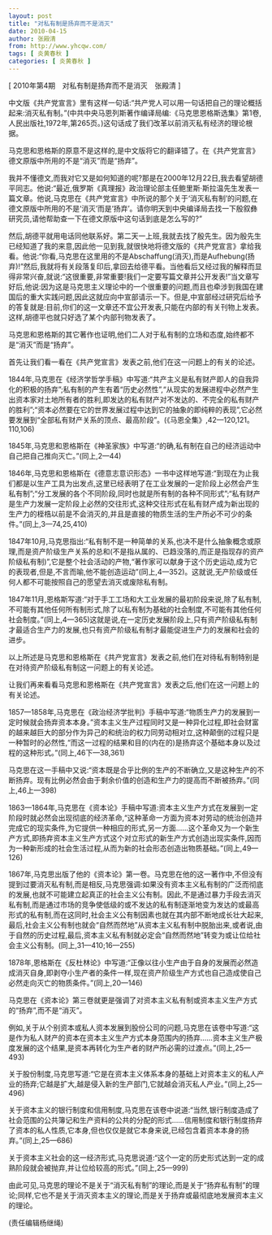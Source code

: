```yaml
---
layout: post
title: "对私有制是扬弃而不是消灭"
date: 2010-04-15
author: 张殿清
from: http://www.yhcqw.com/
tags: [ 炎黄春秋 ]
categories: [ 炎黄春秋 ]
---
```



[ 2010年第4期　对私有制是扬弃而不是消灭　张殿清 ]


中文版《共产党宣言》里有这样一句话:“共产党人可以用一句话把自己的理论概括起来:消灭私有制。”(中共中央马恩列斯著作编译局编:《马克思恩格斯选集》第1卷,人民出版社,1972年,第265页。)这句话成了我们改革以前消灭私有经济的理论根据。

马克思和恩格斯的原意不是这样的,是中文版将它的翻译错了。在《共产党宣言》德文原版中所用的不是“消灭”而是“扬弃”。


我并不懂德文,而我对它又是如何知道的呢?那是在2000年12月22日,我去看望胡德平同志。他说:“最近,俄罗斯《真理报》政治理论部主任鲍里斯·斯拉温先生发表一篇文章。他说,马克思在《共产党宣言》中所说的那个关于‘消灭私有制’的问题,在德文原版中所用的不是‘消灭’而是‘扬弃’。请你明天到中央编译局去找一下殷叙彝研究员,请他帮助查一下在德文原版中这句话到底是怎么写的?”


然后,胡德平就用电话同他联系好。第二天一上班,我就去找了殷先生。因为殷先生已经知道了我的来意,因此他一见到我,就很快地将德文版的《共产党宣言》拿给我看。他说:“你看,马克思在这里用的不是Abschaffung(消灭),而是Aufhebung(扬弃)!”然后,我就将有关段落复印后,拿回去给德平看。当他看后又经过我的解释而显得非常兴奋,就说:“这很重要,非常重要!我们一定要写篇文章并公开发表!”当文章写好后,他说:因为这是马克思主义理论中的一个很重要的问题,而且也牵涉到我国在建国后的重大实践问题,因此这就应向中宣部请示一下。但是,中宣部经过研究后给予的答复就是:目前,你们的这一文章还不宜公开发表,只能在内部的有关刊物上发表。这样,胡德平也就只好选了某个内部刊物发表了。

马克思和恩格斯的其它著作也证明,他们二人对于私有制的立场和态度,始终都不是“消灭”而是“扬弃”。

首先让我们看一看在《共产党宣言》发表之前,他们在这一问题上的有关的论述。


1844年,马克思在《经济学哲学手稿》中写道:“共产主义是私有财产即人的自我异化的积极的扬弃”;私有制的产生有着“历史必然性”,“从现实的发展进程中必然产生出资本家对土地所有者的胜利,即发达的私有财产对不发达的、不完全的私有财产的胜利”;“资本必然要在它的世界发展过程中达到它的抽象的即纯粹的表现”,它必然要发展到“全部私有财产关系的顶点、最高阶段”。(《马恩全集》,42—120,121。110,106)

1845年,马克思和恩格斯在《神圣家族》中写道:“的确,私有制在自己的经济运动中自己把自己推向灭亡。”(同上,2—44)


1846年,马克思和恩格斯在《德意志意识形态》一书中这样地写道:“到现在为止我们都是以生产工具为出发点,这里已经表明了在工业发展的一定阶段上必然会产生私有制”;“分工发展的各个不同阶段,同时也就是所有制的各种不同形式”;“私有财产是生产力发展一定阶段上必然的交往形式,这种交往形式在私有财产成为新出现的生产力的桎梏以前是不会消灭的,并且是直接的物质生活的生产所必不可少的条件。”(同上,3—74,25,410)


1847年10月,马克思指出:“私有制不是一种简单的关系,也决不是什么抽象概念或原理,而是资产阶级生产关系的总和(不是指从属的、已趋没落的,而正是指现存的资产阶级私有制)”,它是整个社会活动的产物,“著作家可以献身于这个历史运动,成为它的表现者,但是,不言而喻,他不能创造运动”(同上,4—352)。这就说,无产阶级或任何人都不可能按照自己的愿望去消灭或废除私有制。


1847年11月,恩格斯写道:“对于手工工场和大工业发展的最初阶段来说,除了私有制,不可能有其他任何所有制形式,除了以私有制为基础的社会制度,不可能有其他任何社会制度。”(同上,4—365)这就是说,在一定历史发展阶段上,只有资产阶级私有制才最适合生产力的发展,也只有资产阶级私有制才最能促进生产力的发展和社会的进步。

以上所述是马克思和恩格斯在《共产党宣言》发表之前,他们在对待私有制特别是在对待资产阶级私有制这一问题上的有关论述。

让我们再来看看马克思和恩格斯在《共产党宣言》发表之后,他们在这一问题上的有关论述。


1857—1858年,马克思在《政治经济学批判》手稿中写道:“物质生产力的发展到一定时候就会扬弃资本本身。”资本主义生产过程同时又是一种异化过程,即社会财富的越来越巨大的部分作为异己的和统治的权力同劳动相对立,这种颠倒的过程只是一种暂时的必然性,“而这一过程的结果和目的(内在的)是扬弃这个基础本身以及过程的这种形式。”(同上,46下—38,361)


马克思在这一手稿中又说:“资本既是合乎比例的生产的不断确立,又是这种生产的不断扬弃。现有比例必然会由于剩余价值的创造和生产力的提高而不断被扬弃。”(同上,46上—398)


1863—1864年,马克思在《资本论》手稿中写道:资本主义生产方式在发展到一定阶段时就必然会出现彻底的经济革命,“这种革命一方面为资本对劳动的统治创造并完成它的现实条件,为它提供一种相应的形式,另一方面……这个革命又为一个新生产方式,即扬弃资本主义生产方式这个对立形式的新生产方式创造出现实条件,因而为一种新形成的社会生活过程,从而为新的社会形态创造出物质基础。”(同上,49—126)


1867年,马克思出版了他的《资本论》第一卷。马克思在他的这一著作中,不但没有提到过要消灭私有制,而是相反,马克思强调:如果没有资本主义私有制的广泛而彻底的发展,也就不可能建立起真正的社会主义公有制。因此,不是通过暴力手段去消灭私有制,而是通过市场的竞争使低级的或不发达的私有制逐渐地变为发达的或最高形式的私有制,而在这同时,社会主义公有制因素也就在其内部不断地成长壮大起来,最后,社会主义公有制也就会“自然而然地”从资本主义私有制中脱胎出来,或者说,由于自然的历史过程,最后,资本主义私有制就必定会“自然而然地”转变为或让位给社会主义公有制。(同上,31—410;16—255)


1878年,恩格斯在《反杜林论》中写道:“正像以往小生产由于自身的发展而必然造成消灭自身,即剥夺小生产者的条件一样,现在资产阶级生产方式也自己造成使自己必然走向灭亡的物质条件。”(同上,20—146)

马克思在《资本论》第三卷就更是强调了对资本主义私有制或资本主义生产方式的“扬弃”,而不是“消灭”。


例如,关于从个别资本或私人资本发展到股份公司的问题,马克思在该卷中写道:“这是作为私人财产的资本在资本主义生产方式本身范围内的扬弃……资本主义生产极度发展的这个结果,是资本再转化为生产者的财产所必需的过渡点。”(同上,25—493)


关于股份制度,马克思写道:“它是在资本主义体系本身的基础上对资本主义的私人产业的扬弃;它越是扩大,越是侵入新的生产部门,它就越会消灭私人产业。”(同上,25—496)


关于资本主义的银行制度和信用制度,马克思在该卷中说道:“当然,银行制度造成了社会范围的公共簿记和生产资料的公共的分配的形式……信用制度和银行制度扬弃了资本的私人性质,它本身,但也仅仅是就它本身来说,已经包含着资本本身的扬弃。”(同上,25—686)

关于资本主义社会的这一经济形式,马克思说道:“这个一定的历史形式达到一定的成熟阶段就会被抛弃,并让位给较高的形式。”(同上,25—999)


由此可见,马克思的理论不是关于“消灭私有制”的理论,而是关于“扬弃私有制”的理论;同样,它也不是关于消灭资本主义的理论,而是关于扬弃或最彻底地发展资本主义的理论。

(责任编辑杨继绳)


